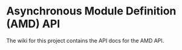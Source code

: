 # Asynchronous Module Definition (AMD) API

The wiki for this project contains the API docs for the AMD API.
